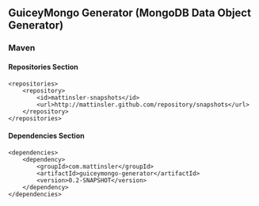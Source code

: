 ## GuiceyMongo Generator (MongoDB Data Object Generator) ##

### Maven
#### Repositories Section

    <repositories>
        <repository>
            <id>mattinsler-snapshots</id>
            <url>http://mattinsler.github.com/repository/snapshots</url>
        </repository>
    </repositories>

#### Dependencies Section

    <dependencies>
        <dependency>
            <groupId>com.mattinsler</groupId>
            <artifactId>guiceymongo-generator</artifactId>
            <version>0.2-SNAPSHOT</version>
        </dependency>
    </dependencies>